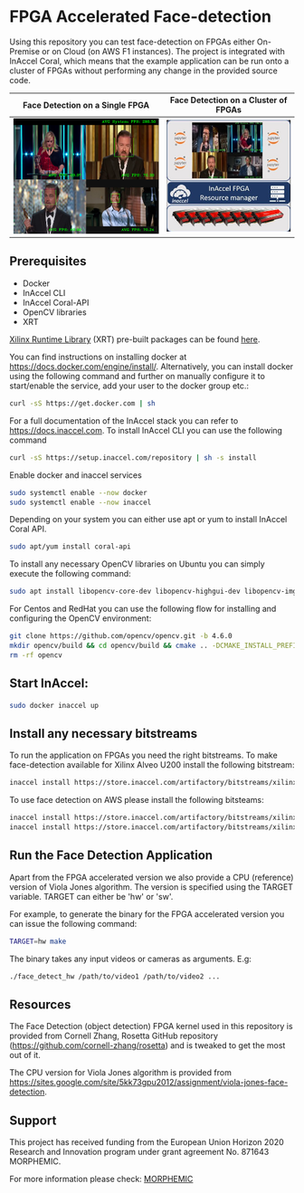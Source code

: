 # FPGA Accelerated Face-detection

Using this repository you can test face-detection on FPGAs either On-Premise or on Cloud (on AWS F1 instances). The project is integrated with InAccel Coral, which means that the example application can be run onto a cluster of FPGAs without performing any change in the provided source code.

| Face Detection on a Single FPGA| Face Detection on a Cluster of FPGAs|
:-------------------------:|:-------------------------:
[![Face-Detection](img/face-detect.png)](https://www.youtube.com/watch?v=DHIzrhyDBCI "Face Detection - Single FPGA")  |  [![Face-Detection Notebook](img/face-detect-cluster.jpg)](https://www.youtube.com/watch?v=6Mnur6_rA9o "Face Detection - Cluster of FPGAs")

## Prerequisites

- Docker
- InAccel CLI
- InAccel Coral-API
- OpenCV libraries
- XRT

[Xilinx Runtime Library](https://www.xilinx.com/products/design-tools/vitis/xrt.html#:~:text=Xilinx%20Runtime%20library%20(XRT)%20is%20an%20open%2Dsource%20standardized,embedded%20platforms%20or%20Versal%20ACAPs.) (XRT) pre-built packages can be found [here](https://github.com/inaccel/driver/releases).

You can find instructions on installing docker at https://docs.docker.com/engine/install/. Alternatively, you can install docker using the following command and further on manually configure it to start/enable the service, add your user to the docker group etc.:
``` bash
curl -sS https://get.docker.com | sh
```

For a full documentation of the InAccel stack you can refer to https://docs.inaccel.com.
To install InAccel CLI you can use the following command
```bash
curl -sS https://setup.inaccel.com/repository | sh -s install
```

Enable docker and inaccel services
```bash
sudo systemctl enable --now docker
sudo systemctl enable --now inaccel
```

Depending on your system you can either use apt or yum to install InAccel Coral API.
```bash
sudo apt/yum install coral-api
```

To install any necessary OpenCV libraries on Ubuntu you can simply execute the following command:
```bash
sudo apt install libopencv-core-dev libopencv-highgui-dev libopencv-imgproc-dev libopencv-videoio-dev
```

For Centos and RedHat you can use the following flow for installing and configuring the OpenCV environment:
```bash
git clone https://github.com/opencv/opencv.git -b 4.6.0
mkdir opencv/build && cd opencv/build && cmake .. -DCMAKE_INSTALL_PREFIX=/usr  && make -j && sudo make install && cd ../..
rm -rf opencv
```

## Start InAccel:
```bash
sudo docker inaccel up
```

## Install any necessary bitstreams
To run the application on FPGAs you need the right bitstreams. To make face-detection available for Xilinx Alveo U200 install the following bitstream:
```bash
inaccel install https://store.inaccel.com/artifactory/bitstreams/xilinx/u200/xdma_201830.2/edu/cornell/ece/zhang/rosetta/1.4/8face-detect
```

To use face detection on AWS please install the following bitsteams:
```bash
inaccel install https://store.inaccel.com/artifactory/bitstreams/xilinx/aws-vu9p-f1/dynamic-shell/aws/edu/cornell/ece/zhang/rosetta/1.1/4face-detect
inaccel install https://store.inaccel.com/artifactory/bitstreams/xilinx/aws-vu9p-f1/shell-v04261818_201920.2/aws/edu/cornell/ece/zhang/rosetta/1.1/4face-detect
```

## Run the Face Detection Application
Apart from the FPGA accelerated version we also provide a CPU (reference) version of Viola Jones algorithm. The version is specified using the TARGET variable. TARGET can either be 'hw' or 'sw'.

For example, to generate the binary for the FPGA accelerated version you can issue the following command:

```bash
TARGET=hw make
```

The binary takes any input videos or cameras as arguments. E.g:

```bash
./face_detect_hw /path/to/video1 /path/to/video2 ...
```

## Resources

The Face Detection (object detection) FPGA kernel used in this repository is provided from Cornell Zhang, Rosetta GitHub repository (https://github.com/cornell-zhang/rosetta) and is tweaked to get the most out of it.

The CPU version for Viola Jones algorithm is provided from https://sites.google.com/site/5kk73gpu2012/assignment/viola-jones-face-detection.

## Support
This project has received funding from the European Union Horizon 2020 Research and Innovation program under grant agreement No. 871643 MORPHEMIC. 

For more information please check: [MORPHEMIC](https://www.morphemic.cloud/)


